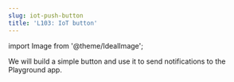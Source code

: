 ```yaml
---
slug: iot-push-button
title: 'L103: IoT button'
---
```

import Image from '@theme/IdealImage';

We will build a simple button and use it to send notifications to the Playground app.
